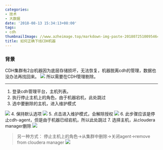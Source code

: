 ```yaml
---
categories:
- 技术
- 大数据
date: '2018-08-13 15:34:13+08:00'
tags:
- cdh
thumbnailImage: //www.azheimage.top/markdown-img-paste-20180725100954649.png
title: 如何正确下线CDH机器
---
```

### 背景
CDH集群有2台机器因为底层存储损坏，无法恢复，机器脱离cdh的管理，数据也没办法再找回来。
![](https://www.azheimage.top/markdown-img-paste-20200813114344408.png)
所以需要在CDH管理剔除。

------------

1. 登录cdh管理平台，主机列表。
2. 执行停止主机上的角色，由于机器宕机，此处跳过
3. 选中要删除的主机，进入维护模式
<!-- 七牛云图片设置大小 -->
![](https://www.azheimage.top/markdown-img-paste-2020081311222625.png?imageView2/2/w/400)
4. 保持默认选项
![](https://www.azheimage.top/markdown-img-paste-20200813115321164.png)
5. 点击进入维护模式，会解除授权
![](https://www.azheimage.top/markdown-img-paste-20200813115126895.png)
6. 此步骤应该是停止cdh-agent，但是由于机器已经宕机，所以此处跳过
7. 选择主机，从cloudera manager删除
![](https://www.azheimage.top/markdown-img-paste-20200813115909789.png?imageView2/2/w/400)

>另一种方式：
停止主机上的角色->从集群中删除->关闭agent->remove from cloudera manager
![](https://www.azheimage.top/markdown-img-paste-20200813120206959.png?imageView2/2/w/400)


